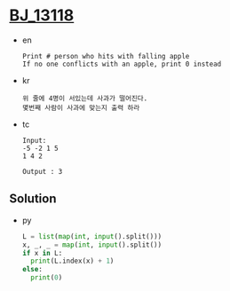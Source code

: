 # [BJ_13118](https://acmicpc.net/problem/13118)

* en

  ```en
  Print # person who hits with falling apple
  If no one conflicts with an apple, print 0 instead
  ```

* kr

  ```kr
  위 줄에 4명이 서있는데 사과가 떨어진다.
  몇번째 사람이 사과에 맞는지 출력 하라
  ```

* tc

  ```tc
  Input:
  -5 -2 1 5
  1 4 2

  Output : 3
  ```

## Solution

* py

  ```py
  L = list(map(int, input().split()))
  x, _, _ = map(int, input().split())
  if x in L:
    print(L.index(x) + 1)
  else:
    print(0)
  ```
